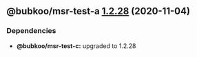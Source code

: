 ## @bubkoo/msr-test-a [1.2.28](https://github.com/bubkoo/monorepo-semantic-release/compare/@bubkoo/msr-test-a@1.2.27...@bubkoo/msr-test-a@1.2.28) (2020-11-04)





### Dependencies

* **@bubkoo/msr-test-c:** upgraded to 1.2.28

